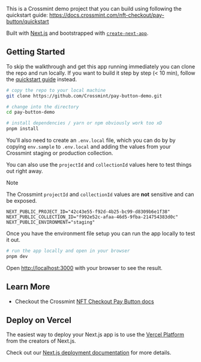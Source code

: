 This is a Crossmint demo project that you can build using following the quickstart guide:
https://docs.crossmint.com/nft-checkout/pay-button/quickstart

Built with [Next.js](https://nextjs.org/) and bootstrapped with [`create-next-app`](https://github.com/vercel/next.js/tree/canary/packages/create-next-app).

## Getting Started

To skip the walkthrough and get this app running immediately you can clone the repo and run locally. If you want to build it step by step (< 10 min), follow the [quickstart guide](https://docs.crossmint.com/nft-checkout/pay-button/quickstart) instead.

```bash
# copy the repo to your local machine
git clone https://github.com/Crossmint/pay-button-demo.git

# change into the directory
cd pay-button-demo

# install dependencies / yarn or npm obviously work too xD
pnpm install
```

You'll also need to create an `.env.local` file, which you can do by by copying `env.sample` to `.env.local` and adding the values from your Crossmint staging or production collection.

You can also use the `projectId` and `collectionId` values here to test things out right away.

> [!NOTE]  
> The Crossmint `projectId` and `collectionId` values are **not** sensitive and can be exposed.

```shell
NEXT_PUBLIC_PROJECT_ID="42c43e55-f92d-4b25-bc99-d8309b6e1f38"
NEXT_PUBLIC_COLLECTION_ID="f992e52c-afaa-46d5-9fba-214754383d0c"
NEXT_PUBLIC_ENVIRONMENT="staging"
```

Once you have the environment file setup you can run the app locally to test it out.

```bash
# run the app locally and open in your browser
pnpm dev
```

Open [http://localhost:3000](http://localhost:3000) with your browser to see the result.

## Learn More

- Checkout the Crossmint [NFT Checkout Pay Button docs](https://docs.crossmint.com/nft-checkout/pay-button/overview)

## Deploy on Vercel

The easiest way to deploy your Next.js app is to use the [Vercel Platform](https://vercel.com/new?utm_medium=default-template&filter=next.js&utm_source=create-next-app&utm_campaign=create-next-app-readme) from the creators of Next.js.

Check out our [Next.js deployment documentation](https://nextjs.org/docs/deployment) for more details.
